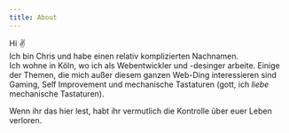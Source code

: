 ```yaml
---
title: About
---
```


Hi ✌️  
Ich bin Chris und habe einen relativ komplizierten Nachnamen.  
Ich wohne in Köln, wo ich als Webentwickler und -desinger arbeite. Einige der Themen, die mich
außer diesem ganzen Web-Ding interessieren sind Gaming, Self Improvement und
mechanische Tastaturen (gott, ich *liebe* mechanische Tastaturen).

Wenn ihr das hier lest, habt ihr vermutlich die Kontrolle über euer Leben
verloren.
















